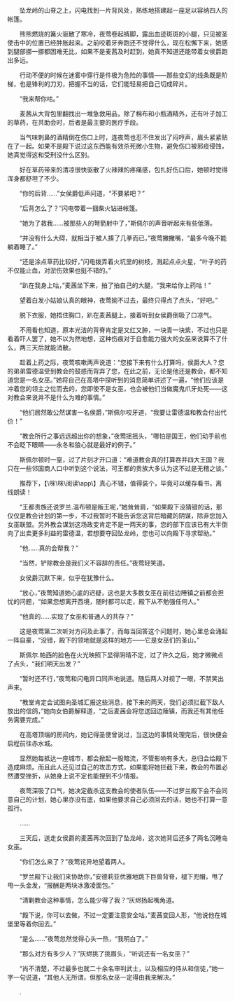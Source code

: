 　　坠龙岭的山脊之上，闪电找到一片背风处，熟练地搭建起一座足以容纳四人的帐篷。

　　熊熊燃烧的篝火驱散了寒冷，夜莺卷起裤脚，露出血迹斑斑的小腿，只见被圣使击中的位置已经肿胀起来。之前咬着牙奔跑还不觉得什么，现在松懈下来，她感到腿部挪一挪都困难无比，如果不是麦茜及时赶到，她真不知道还能带着女侯爵跑出多远。

　　行动不便的时候在迷雾中穿行是件极为危险的事情——那些变幻的线条既是阶梯，也是锋利的刀刃，把握不当的话，它们能轻易把自己切成碎片。

　　“我来帮你咕。”

　　麦茜从大背包里翻找出一堆急救用品，除了棉布和小瓶酒精外，还有叶子加工的草药，在共助会时，后者是最主要的医疗手段。

　　当气味刺鼻的酒精倒在伤口上时，连夜莺也忍不住发出了闷哼声，眉头紧紧贴在了一起。如果不是殿下说过这东西能有效杀死微小生物，避免伤口被邪疫侵蚀，她真觉得这和受刑没什么区别。

　　好在草药带来的清凉很快驱散了火辣辣的疼痛感，包扎好伤口后，她顿时觉得浑身都舒坦了不少。

　　“你的后背……”女侯爵低声问道，“不要紧吧？”

　　“后背怎么了？”闪电带着一捆柴火钻进帐篷。

　　“她为了救我……被那些人的弩箭射中了，”斯佩尔的声音听起来有些低落。

　　“并没有什么大碍，就相当于被人揍了几拳而已，”夜莺撇撇嘴，“最多今晚不能躺着睡了。”

　　“还是涂点草药比较好，”闪电拨弄着火坑里的树枝，溅起点点火星，“叶子的药不仅能止血，对淤伤效果也挺不错的。”

　　“趴在我身上咕，”麦茜坐下来，拍了拍自己的大腿，“我来给你上药咕！”

　　望着白发小姑娘认真的眼神，夜莺拗不过去，最终只得点了点头，“好吧。”

　　脱下衣服，她捂住胸口，趴在麦茜腿上，接着听到女侯爵倒吸了口凉气。

　　不用看也知道，原本光洁的背脊肯定是又红又肿，一块青一块紫，不过也只是看着吓人罢了，她不以为然地想，这种伤痕对于自愈能力强大的女巫来说算不了什么，两三天后就能消散。

　　趁着上药之际，夜莺咳嗽两声说道：“您接下来有什么打算吗，侯爵大人？您的弟弟雷德温受到教会的鼓惑而背弃了您，在此之前，无论是他还是教会，都不知道您是一名女巫。”她将自己在高塔中探听到的消息简单讲述了一遍，“他们应该是冲着您的领主之位而去的，您即使不是女巫，也会被他们当做魔鬼爪牙处死——这对教会来说并不是什么为难的事情。”

　　“他们居然敢公然谋害一名侯爵，”斯佩尔咬牙道，“我要让雷德温和教会付出代价！”

　　“教会所行之事远远超出你的想象，”夜莺摇摇头，“哪怕是国王，他们动手前也不会眨下眼睛——永冬和狼心就是最好的例子。”

　　斯佩尔顿时一窒，过了片刻才开口道：“难道教会真的打算吞并四大王国？我只在一些邻国商人口中听到这个说法，可王都的贵族大多认为这不过是无稽之谈。”

　　推荐下，【\咪\咪\阅读\app\\】真心不错，值得装个，毕竟可以缓存看书，离线朗读！

　　“王都贵族还说罗兰.温布顿是叛王呢，”她耸耸肩，“如果殿下没猜错的话，那仅仅是教会计划的第一步，不过我暂时不能告诉您这背后暗藏的阴谋，除非您加入女巫联盟。另外教会谋划这场政变肯定不是一两天的事，您的部下应该已有大半倒向了出卖更多利益的雷德温，若想要夺回坠龙岭，您也可以向殿下寻求帮助。”

　　“他……真的会帮我？”

　　“当然，铲除教会是我们义不容辞的责任。”夜莺轻笑道。

　　女侯爵沉默下来，似乎在犹豫什么。

　　“放心，”夜莺知道她心底的迟疑，这也是大多数女巫在前往边陲镇之前都会担忧的问题，“如果您想离开西境，随时都可以走，殿下从不勉强任何人。”

　　“他真的……实现了女巫和普通人的共存？”

　　这是夜莺第二次听对方问及此事了，而每当回答这个问题时，她心里总会涌起一阵自豪，“没错，殿下的领地就是这样的地方——它是女巫们的圣山。”

　　斯佩尔.帕西的脸色在火光映照下显得阴晴不定，过了许久之后，她才微微点了点头，“我们明天出发？”

　　“暂时还不行，”夜莺和闪电异口同声地说道。随后两人对视了一眼，不禁笑出声来。

　　“教堂肯定会试图向圣城汇报这些消息，接下来的两天，我们必须拦截下敌人放出的信鸽，”她向女伯爵解释道，“之后麦茜会将您送回边陲镇，而我还有其他任务需要完成。”

　　在高塔顶端的房间内，她记得圣使曾说过，当这边的事情处理完后，很快便会启程前往赤水城。

　　显然她每抵达一座城市，都会掀起一股暗流，不管影响有多大，总归会给殿下造成麻烦。而且此人还见过自己的攻击方式，如果能将她拦截下来，教会的布置必然遭受挫折，从她身上说不定也能搜到不少情报。

　　夜莺深吸了口气，她决定截杀这支教会的使者队伍——不过罗兰殿下会不会同意自己的计划，她心里亦没有底，如果他要求自己必须回去的话，她也不打算一意孤行。

　　……

　　三天后，送走女侯爵的麦茜再次回到了坠龙岭，这次她背后还多了两名沉睡岛女巫。

　　“你们怎么来了？”夜莺诧异地望着两人。

　　“罗兰殿下让我们来协助你，”安德莉亚优雅地跳下巨兽背脊，褪下兜帽，甩了甩一头金发，“报酬是两块冰激凌面包。”

　　“清剿教会这种事情，怎么能少得了我？”灰烬扬起嘴角道。

　　“殿下说，你可以去做，不过一定要注意安全咕，”麦茜变回人形，“他说他在城堡里等着你回去。”

　　“是么……”夜莺忽然觉得心头一热，“我明白了。”

　　“那么对方有多少人？”灰烬挑了挑眉头，“听说还有一名女巫？”

　　“尚不清楚，不过最多也就二十余名审判武士，以及相应的侍从和信徒，”她一字一句说道，“其他人无所谓，但那名女巫一定得由我来解决。”

　　.
